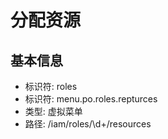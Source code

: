 # 分配资源

## 基本信息

- 标识符: roles
- 标识符: menu.po.roles.repturces
- 类型: 虚拟菜单
- 路径: /iam/roles/\d+/resources
